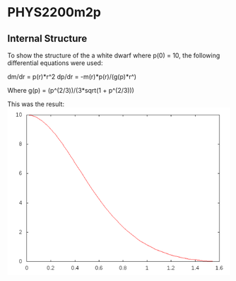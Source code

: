 PHYS2200m2p
===========

Internal Structure
------------------

To show the structure of the a white dwarf where p(0) = 10, the following differential equations were used:

dm/dr = p(r)*r^2
dp/dr = -m(r)*p(r)/(g(p)*r^)

Where g(p) = (p^(2/3))/(3*sqrt(1 + p^(2/3)))

This was the result:
![internal stricture](practice_star/star.png)